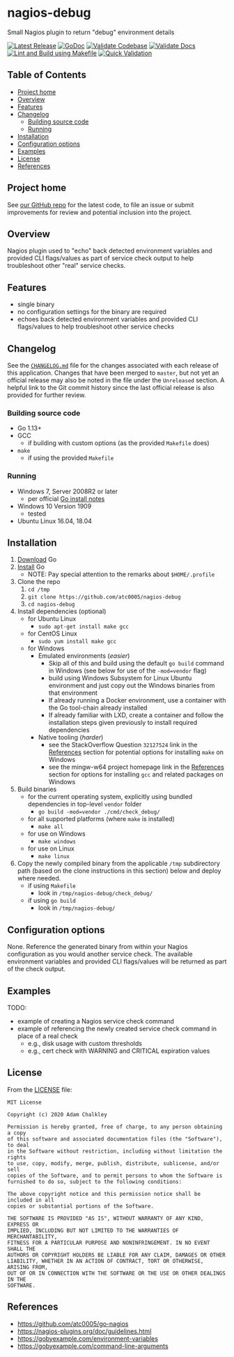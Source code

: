 <!-- omit in toc -->
# nagios-debug

Small Nagios plugin to return "debug" environment details

[![Latest Release](https://img.shields.io/github/release/atc0005/nagios-debug.svg?style=flat-square)](https://github.com/atc0005/nagios-debug/releases/latest)
[![GoDoc](https://godoc.org/github.com/atc0005/nagios-debug?status.svg)](https://godoc.org/github.com/atc0005/nagios-debug)
[![Validate Codebase](https://github.com/atc0005/nagios-debug/workflows/Validate%20Codebase/badge.svg)](https://github.com/atc0005/nagios-debug/actions?query=workflow%3A%22Validate+Codebase%22)
[![Validate Docs](https://github.com/atc0005/nagios-debug/workflows/Validate%20Docs/badge.svg)](https://github.com/atc0005/nagios-debug/actions?query=workflow%3A%22Validate+Docs%22)
[![Lint and Build using Makefile](https://github.com/atc0005/nagios-debug/workflows/Lint%20and%20Build%20using%20Makefile/badge.svg)](https://github.com/atc0005/nagios-debug/actions?query=workflow%3A%22Lint+and+Build+using+Makefile%22)
[![Quick Validation](https://github.com/atc0005/nagios-debug/workflows/Quick%20Validation/badge.svg)](https://github.com/atc0005/nagios-debug/actions?query=workflow%3A%22Quick+Validation%22)

<!-- omit in toc -->
## Table of Contents

- [Project home](#project-home)
- [Overview](#overview)
- [Features](#features)
- [Changelog](#changelog)
  - [Building source code](#building-source-code)
  - [Running](#running)
- [Installation](#installation)
- [Configuration options](#configuration-options)
- [Examples](#examples)
- [License](#license)
- [References](#references)

## Project home

See [our GitHub repo](https://github.com/atc0005/nagios-debug) for the latest
code, to file an issue or submit improvements for review and potential
inclusion into the project.

## Overview

Nagios plugin used to "echo" back detected environment variables and provided
CLI flags/values as part of service check output to help troubleshoot other
"real" service checks.

## Features

- single binary
- no configuration settings for the binary are required
- echoes back detected environment variables and provided CLI flags/values to
  help troubleshoot other service checks

## Changelog

See the [`CHANGELOG.md`](CHANGELOG.md) file for the changes associated with
each release of this application. Changes that have been merged to `master`,
but not yet an official release may also be noted in the file under the
`Unreleased` section. A helpful link to the Git commit history since the last
official release is also provided for further review.

### Building source code

- Go 1.13+
- GCC
  - if building with custom options (as the provided `Makefile` does)
- `make`
  - if using the provided `Makefile`

### Running

- Windows 7, Server 2008R2 or later
  - per official [Go install notes][go-docs-install]
- Windows 10 Version 1909
  - tested
- Ubuntu Linux 16.04, 18.04

## Installation

1. [Download][go-docs-download] Go
1. [Install][go-docs-install] Go
   - NOTE: Pay special attention to the remarks about `$HOME/.profile`
1. Clone the repo
   1. `cd /tmp`
   1. `git clone https://github.com/atc0005/nagios-debug`
   1. `cd nagios-debug`
1. Install dependencies (optional)
   - for Ubuntu Linux
     - `sudo apt-get install make gcc`
   - for CentOS Linux
     - `sudo yum install make gcc`
   - for Windows
     - Emulated environments (*easier*)
       - Skip all of this and build using the default `go build` command in
         Windows (see below for use of the `-mod=vendor` flag)
       - build using Windows Subsystem for Linux Ubuntu environment and just
         copy out the Windows binaries from that environment
       - If already running a Docker environment, use a container with the Go
         tool-chain already installed
       - If already familiar with LXD, create a container and follow the
         installation steps given previously to install required dependencies
     - Native tooling (*harder*)
       - see the StackOverflow Question `32127524` link in the
         [References](references.md) section for potential options for
         installing `make` on Windows
       - see the mingw-w64 project homepage link in the
         [References](references.md) section for options for installing `gcc`
         and related packages on Windows
1. Build binaries
   - for the current operating system, explicitly using bundled dependencies
         in top-level `vendor` folder
     - `go build -mod=vendor ./cmd/check_debug/`
   - for all supported platforms (where `make` is installed)
      - `make all`
   - for use on Windows
      - `make windows`
   - for use on Linux
     - `make linux`
1. Copy the newly compiled binary from the applicable `/tmp` subdirectory path
   (based on the clone instructions in this section) below and deploy where
   needed.
   - if using `Makefile`
     - look in `/tmp/nagios-debug/check_debug/`
   - if using `go build`
     - look in `/tmp/nagios-debug/`

## Configuration options

None. Reference the generated binary from within your Nagios configuration as
you would another service check. The available environment variables and
provided CLI flags/values will be returned as part of the check output.

## Examples

TODO:

- example of creating a Nagios service check command
- example of referencing the newly created service check command in place of a
  real check
  - e.g., disk usage with custom thresholds
  - e.g., cert check with WARNING and CRITICAL expiration values

## License

From the [LICENSE](LICENSE) file:

```license
MIT License

Copyright (c) 2020 Adam Chalkley

Permission is hereby granted, free of charge, to any person obtaining a copy
of this software and associated documentation files (the "Software"), to deal
in the Software without restriction, including without limitation the rights
to use, copy, modify, merge, publish, distribute, sublicense, and/or sell
copies of the Software, and to permit persons to whom the Software is
furnished to do so, subject to the following conditions:

The above copyright notice and this permission notice shall be included in all
copies or substantial portions of the Software.

THE SOFTWARE IS PROVIDED "AS IS", WITHOUT WARRANTY OF ANY KIND, EXPRESS OR
IMPLIED, INCLUDING BUT NOT LIMITED TO THE WARRANTIES OF MERCHANTABILITY,
FITNESS FOR A PARTICULAR PURPOSE AND NONINFRINGEMENT. IN NO EVENT SHALL THE
AUTHORS OR COPYRIGHT HOLDERS BE LIABLE FOR ANY CLAIM, DAMAGES OR OTHER
LIABILITY, WHETHER IN AN ACTION OF CONTRACT, TORT OR OTHERWISE, ARISING FROM,
OUT OF OR IN CONNECTION WITH THE SOFTWARE OR THE USE OR OTHER DEALINGS IN THE
SOFTWARE.
```

## References

- <https://github.com/atc0005/go-nagios>
- <https://nagios-plugins.org/doc/guidelines.html>
- <https://gobyexample.com/environment-variables>
- <https://gobyexample.com/command-line-arguments>

<!-- Footnotes here  -->

[repo-url]: <https://github.com/atc0005/nagios-debug>  "This project's GitHub repo"

[go-docs-download]: <https://golang.org/dl>  "Download Go"

[go-docs-install]: <https://golang.org/doc/install>  "Install Go"

<!-- []: PLACEHOLDER "DESCRIPTION_HERE" -->
